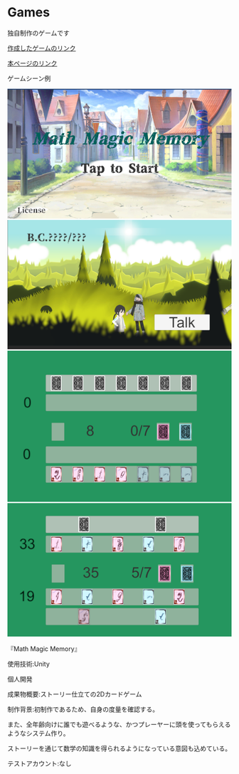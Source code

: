 # Games
独自制作のゲームです

[作成したゲームのリンク](https://unityroom.com/games/itokon0001)

[本ページのリンク](https://github.com/Ito-Koki/Games)
<p>ゲームシーン例</p>

![画像名](StartScene.png)
![画像名](StoryScene.png)
![画像名](BattleScene1.png)
![画像名](BattleScene2.png)


『Math Magic Memory』

使用技術:Unity

個人開発

成果物概要:ストーリー仕立ての2Dカードゲーム

制作背景:初制作であるため、自身の度量を確認する。

また、全年齢向けに誰でも遊べるような、かつプレーヤーに頭を使ってもらえるようなシステム作り。

ストーリーを通じて数学の知識を得られるようになっている意図も込めている。

テストアカウント:なし
